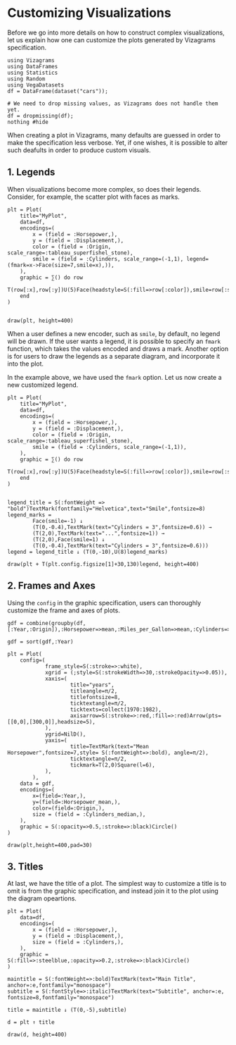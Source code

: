
# Customizing Visualizations

Before we go into more details on how to construct complex
visualizations, let us explain how one can customize the plots generated
by Vizagrams specification.

```@example 1
using Vizagrams
using DataFrames
using Statistics
using Random
using VegaDatasets
df = DataFrame(dataset("cars"));

# We need to drop missing values, as Vizagrams does not handle them yet.
df = dropmissing(df);
nothing #hide
```

When creating a plot in Vizagrams, many defaults are guessed in order to
make the specification less verbose. Yet, if one wishes, it is possible
to alter such deafults in order to produce custom visuals.

## 1. Legends

When visualizations become more complex, so does their legends.
Consider, for example, the scatter plot with faces as marks.

```@example 1
plt = Plot(
    title="MyPlot",
    data=df,
    encodings=(
        x = (field = :Horsepower,),
        y = (field = :Displacement,),
        color = (field = :Origin, scale_range=:tableau_superfishel_stone),
        smile = (field = :Cylinders, scale_range=(-1,1), legend=(fmark=x->Face(size=7,smile=x),)),
    ),
    graphic = ∑() do row
        T(row[:x],row[:y])U(5)Face(headstyle=S(:fill=>row[:color]),smile=row[:smile])
    end
)


draw(plt, height=400)
```


When a user defines a new encoder, such as `smile`, by default, no
legend will be drawn. If the user wants a legend, it is possible to
specify an `fmark` function, which takes the values encoded and draws a
mark. Another option is for users to draw the legends as a separate
diagram, and incorporate it into the plot.

In the example above, we have used the `fmark` option. Let us now create
a new customized legend.

```@example 1
plt = Plot(
    title="MyPlot",
    data=df,
    encodings=(
        x = (field = :Horsepower,),
        y = (field = :Displacement,),
        color = (field = :Origin, scale_range=:tableau_superfishel_stone),
        smile = (field = :Cylinders, scale_range=(-1,1)),
    ),
    graphic = ∑() do row
        T(row[:x],row[:y])U(5)Face(headstyle=S(:fill=>row[:color]),smile=row[:smile])
    end
)


legend_title = S(:fontWeight => "bold")TextMark(fontfamily="Helvetica",text="Smile",fontsize=8) 
legend_marks = 
        Face(smile=-1) ↓
        (T(0,-0.4),TextMark(text="Cylinders = 3",fontsize=0.6)) →
        (T(2,0),TextMark(text="...",fontsize=1)) →
        (T(2,0),Face(smile=1) ↓
        (T(0,-0.4),TextMark(text="Cylinders = 3",fontsize=0.6)))
legend = legend_title ↓ (T(0,-10),U(8)legend_marks)

draw(plt + T(plt.config.figsize[1]+30,130)legend, height=400)
```


## 2. Frames and Axes

Using the `config` in the graphic specification, users can thoroughly
customize the frame and axes of plots.

```@example 1
gdf = combine(groupby(df,[:Year,:Origin]),:Horsepower=>mean,:Miles_per_Gallon=>mean,:Cylinders=>median)

gdf = sort(gdf,:Year)

plt = Plot(
    config=(
            frame_style=S(:stroke=>:white),
            xgrid = (;style=S(:strokeWidth=>30,:strokeOpacity=>0.05)),
            xaxis=(
                    title="years",
                    titleangle=π/2,
                    titlefontsize=8,
                    ticktextangle=π/2,
                    ticktexts=collect(1970:1982),
                    axisarrow=S(:stroke=>:red,:fill=>:red)Arrow(pts=[[0,0],[300,0]],headsize=5),
            ),
            ygrid=NilD(),
            yaxis=(
                    title=TextMark(text="Mean Horsepower",fontsize=7,style= S(:fontWeight=>:bold), angle=π/2),
                    ticktextangle=π/2,
                    tickmark=T(2,0)Square(l=6),
            ),
        ),
    data = gdf,
    encodings=(
        x=(field=:Year,),
        y=(field=:Horsepower_mean,),
        color=(field=:Origin,),
        size = (field = :Cylinders_median,),
    ),
    graphic = S(:opacity=>0.5,:stroke=>:black)Circle()
)

draw(plt,height=400,pad=30)
```


## 3. Titles

At last, we have the title of a plot. The simplest way to customize a
title is to omit is from the graphic specification, and instead join it
to the plot using the diagram opeartions.

```@example 1
plt = Plot(
    data=df,
    encodings=(
        x = (field = :Horsepower,),
        y = (field = :Displacement,),
        size = (field = :Cylinders,),
    ),
    graphic = S(:fill=>:steelblue,:opacity=>0.2,:stroke=>:black)Circle()
)

maintitle = S(:fontWeight=>:bold)TextMark(text="Main Title", anchor=:e,fontfamily="monospace")
subtitle = S(:fontStyle=>:italic)TextMark(text="Subtitle", anchor=:e, fontsize=8,fontfamily="monospace")

title = maintitle ↓ (T(0,-5),subtitle)

d = plt ↑ title

draw(d, height=400)
```
